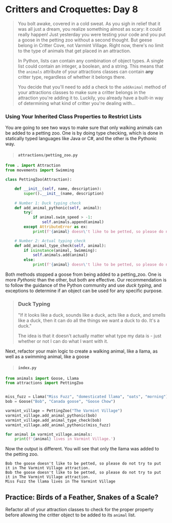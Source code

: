 # Critters and Croquettes: Day 8

>You bolt awake, covered in a cold sweat. As you sigh in relief that it was all just a dream, you realize something almost as scary: it could really happen! Just yesterday you were testing your code and you put a goose in the petting zoo without a second thought. But geese belong in Critter Cove, not Varmint Village. Right now, there's no limit to the type of animals that get placed in an attraction. 
>
>In Python, lists can contain any combination of object types. A single list could contain an integer, a boolean, and a string. This means that the `animals` attribute of your attractions classes can contain **any** critter type, regardless of whether it belongs there.
>
>You decide that you'll need to add a check to the `addAnimal` method of your attractions classes to make sure a critter belongs in the attraction you're adding it to. Luckily, you already have a built-in way of determining what kind of critter you're dealing with...

### Using Your Inherited Class Properties to Restrict Lists

You are going to see two ways to make sure that only walking animals can be added to a petting zoo. One is by doing type checking, which is done in statically typed languages like Java or C#, and the other is the Pythonic way.

> #### `attractions/petting_zoo.py`

```py
from . import Attraction
from movements import Swimming

class PettingZoo(Attraction):

    def __init__(self, name, description):
        super().__init__(name, description)
    
    # Number 1: Duck typing check
    def add_animal_pythonic(self, animal):
        try:
            if animal.swim_speed > -1:
                self.animals.append(animal)
        except AttributeError as ex:
            print(f'{animal} doesn\'t like to be petted, so please do not put it in the {self.name} attraction.')

    # Number 2: Actual typing check
    def add_animal_type_check(self, animal):
        if isinstance(animal, Swimming):
            self.animals.add(animal)
        else:
            print(f'{animal} doesn\'t like to be petted, so please do not try to put it in the {self.name} attraction.')
```

Both methods stopped a goose from being added to a petting_zoo. One is more _Pythonic_ than the other, but both are effective. Our recommendation is to follow the guidance of the Python community and use _duck typing_, and exceptions to determine if an object can be used for any specific purpose.

> ### Duck Typing
>
> "If it looks like a duck, sounds like a duck, acts like a duck, and smells like a duck, then it can do all the things we want a duck to do. It's a duck."
>
> The idea is that it doesn't actually matter what type my data is - just whether or not I can do what I want with it.

Next, refactor your main logic to create a walking animal, like a llama, as well as a swimming animal, like a goose

> #### `index.py`

```py
from animals import Goose, Llama
from attractions import PettingZoo


miss_fuzz = Llama("Miss Fuzz", "domesticated llama", "oats", "morning")
bob = Goose("Bob", "Canada goose", "Goose Chow")

varmint_village = PettingZoo("The Varmint Village")
varmint_village.add_animal_pythonic(bob)
varmint_village.add_animal_type_check(bob)
varmint_village.add_animal_pythonic(miss_fuzz)

for animal in varmint_village.animals:
    print(f'{animal} lives in Varmint Village.')
```

Now the output is different. You will see that only the llama was added to the petting zoo.

```
Bob the goose doesn't like to be petted, so please do not try to put it in The Varmint Village attraction.
Bob the goose doesn't like to be petted, so please do not try to put it in The Varmint Village attraction.
Miss Fuzz the llama lives in The Varmint Village
```

## Practice: Birds of a Feather, Snakes of a Scale?
Refactor all of your attraction classes to check for the proper property before allowing the critter object to be added to its `animal` list.
